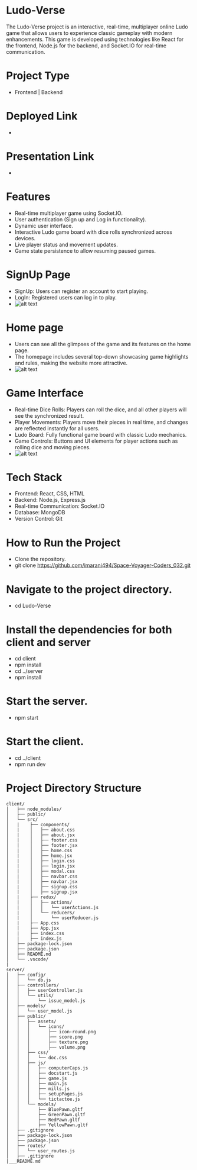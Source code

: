# Ludo-Verse
The Ludo-Verse project is an interactive, real-time, multiplayer online Ludo game that allows users to experience classic gameplay with modern enhancements. This game is developed using technologies like React for the frontend, Node.js for the backend, and Socket.IO for real-time communication.

# Project Type
- Frontend | Backend

# Deployed Link
- 

# Presentation Link
- 
  
# Features 
- Real-time multiplayer game using Socket.IO.
- User authentication (Sign up and Log in functionality).
- Dynamic user interface.
- Interactive Ludo game board with dice rolls synchronized across devices.
- Live player status and movement updates.
- Game state persistence to allow resuming paused games.

# SignUp Page
- SignUp: Users can register an account to start playing.
- LogIn: Registered users can log in to play.
- ![alt text](./client/src/assets/signuppage.png)

# Home page 
- Users can see all the glimpses of the game and its features on the home page.
- The homepage includes several top-down showcasing game highlights and rules, making the website more attractive.
- ![alt text](./client/src/assets/landingpage.png)

# Game Interface
- Real-time Dice Rolls: Players can roll the dice, and all other players will see the synchronized result.
- Player Movements: Players move their pieces in real time, and changes are reflected instantly for all users.
- Ludo Board: Fully functional game board with classic Ludo mechanics.
- Game Controls: Buttons and UI elements for player actions such as rolling dice and moving pieces.
- ![alt text](./client/src/assets/ludodashboard.png)

# Tech Stack
- Frontend: React, CSS, HTML
- Backend: Node.js, Express.js
- Real-time Communication: Socket.IO
- Database: MongoDB
- Version Control: Git

# How to Run the Project
- Clone the repository.
- git clone https://github.com/imarani494/Space-Voyager-Coders_032.git

# Navigate to the project directory.
- cd Ludo-Verse

# Install the dependencies for both client and server
- cd client
- npm install
- cd ../server
- npm install

# Start the server.
- npm start

# Start the client.
- cd ../client
- npm run dev




# Project Directory Structure
```plaintext
client/
│   ├── node_modules/
│   ├── public/
│   └── src/
│   |    ├── components/
│   |    │   ├── about.css
│   |    │   ├── about.jsx
│   |    │   ├── footer.css
│   |    │   ├── footer.jsx
│   |    │   ├── home.css
│   |    │   ├── home.jsx
│   |    │   ├── login.css
│   |    │   ├── login.jsx
│   |    │   ├── modal.css
│   |    │   ├── navbar.css
│   |    │   ├── navbar.jsx
│   |    │   ├── signup.css
│   |    │   ├── signup.jsx
│   |    ├── redux/
│   |    │   ├── actions/
│   |    │   │   └── userActions.js
│   |    │   └── reducers/
│   |    │       └── userReducer.js
│   |    ├── App.css
│   |    ├── App.jsx
│   |    ├── index.css
│   |    ├── index.js
│   ├── package-lock.json
│   ├── package.json
│   ├── README.md
│   └── .vscode/
|
server/
│   ├── config/
│   │   └── db.js
│   ├── controllers/
│   │   ├── userController.js
│   │   └── utils/
│   │       └── issue_model.js
│   ├── models/
│   │   └── user_model.js
│   ├── public/
│   │   ├── assets/
│   │   │   └── icons/
│   │   │       ├── icon-round.png
│   │   │       ├── score.png
│   │   │       ├── texture.png
│   │   │       ├── volume.png
│   │   ├── css/
│   │   │   └── doc.css
│   │   ├── js/
│   │   │   ├── computerCaps.js
│   │   │   ├── docstart.js
│   │   │   ├── game.js
│   │   │   ├── main.js
│   │   │   ├── mills.js
│   │   │   ├── setupPages.js
│   │   │   └── tictactoe.js
│   │   └── models/
│   │       ├── BluePawn.gltf
│   │       ├── GreenPawn.gltf
│   │       ├── RedPawn.gltf
│   │       ├── YellowPawn.gltf
│   ├── .gitignore
│   ├── package-lock.json
│   ├── package.json
│   ├── routes/
│   │   └── user_routes.js
│   ├── .gitignore
|___README.md